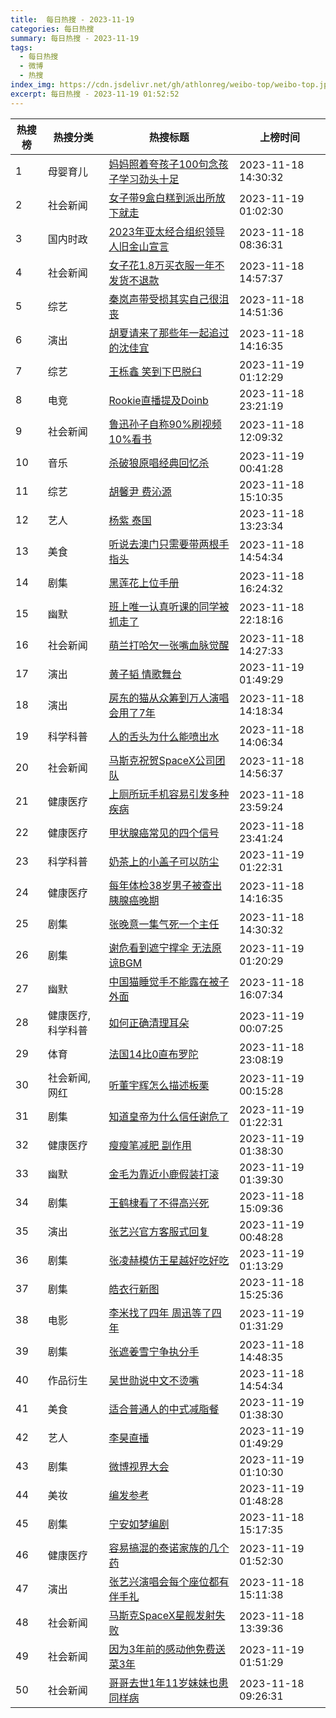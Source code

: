 ```yaml
---
title:  每日热搜 - 2023-11-19
categories: 每日热搜
summary: 每日热搜 - 2023-11-19
tags:
  - 每日热搜
  - 微博
  - 热搜
index_img: https://cdn.jsdelivr.net/gh/athlonreg/weibo-top/weibo-top.jpeg
excerpt: 每日热搜 - 2023-11-19 01:52:52
---
```


| 热搜榜 | 热搜分类 | 热搜标题 | 上榜时间 |
| --- | --- | --- | --- |
| 1 | 母婴育儿 | [妈妈照着夸孩子100句念孩子学习劲头十足](https://s.weibo.com/weibo%3Fq%3D%2523%E5%A6%88%E5%A6%88%E7%85%A7%E7%9D%80%E5%A4%B8%E5%AD%A9%E5%AD%90100%E5%8F%A5%E5%BF%B5%E5%AD%A9%E5%AD%90%E5%AD%A6%E4%B9%A0%E5%8A%B2%E5%A4%B4%E5%8D%81%E8%B6%B3%2523) | 2023-11-18 14:30:32 | 
| 2 | 社会新闻 | [女子带9盒白糕到派出所放下就走](https://s.weibo.com/weibo%3Fq%3D%2523%E5%A5%B3%E5%AD%90%E5%B8%A69%E7%9B%92%E7%99%BD%E7%B3%95%E5%88%B0%E6%B4%BE%E5%87%BA%E6%89%80%E6%94%BE%E4%B8%8B%E5%B0%B1%E8%B5%B0%2523) | 2023-11-19 01:02:30 | 
| 3 | 国内时政 | [2023年亚太经合组织领导人旧金山宣言](https://s.weibo.com/weibo%3Fq%3D%25232023%E5%B9%B4%E4%BA%9A%E5%A4%AA%E7%BB%8F%E5%90%88%E7%BB%84%E7%BB%87%E9%A2%86%E5%AF%BC%E4%BA%BA%E6%97%A7%E9%87%91%E5%B1%B1%E5%AE%A3%E8%A8%80%2523) | 2023-11-18 08:36:31 | 
| 4 | 社会新闻 | [女子花1.8万买衣服一年不发货不退款](https://s.weibo.com/weibo%3Fq%3D%2523%E5%A5%B3%E5%AD%90%E8%8A%B11.8%E4%B8%87%E4%B9%B0%E8%A1%A3%E6%9C%8D%E4%B8%80%E5%B9%B4%E4%B8%8D%E5%8F%91%E8%B4%A7%E4%B8%8D%E9%80%80%E6%AC%BE%2523) | 2023-11-18 14:57:37 | 
| 5 | 综艺 | [秦岚声带受损其实自己很沮丧](https://s.weibo.com/weibo%3Fq%3D%2523%E7%A7%A6%E5%B2%9A%E5%A3%B0%E5%B8%A6%E5%8F%97%E6%8D%9F%E5%85%B6%E5%AE%9E%E8%87%AA%E5%B7%B1%E5%BE%88%E6%B2%AE%E4%B8%A7%2523) | 2023-11-18 14:51:36 | 
| 6 | 演出 | [胡夏请来了那些年一起追过的沈佳宜](https://s.weibo.com/weibo%3Fq%3D%2523%E8%83%A1%E5%A4%8F%E8%AF%B7%E6%9D%A5%E4%BA%86%E9%82%A3%E4%BA%9B%E5%B9%B4%E4%B8%80%E8%B5%B7%E8%BF%BD%E8%BF%87%E7%9A%84%E6%B2%88%E4%BD%B3%E5%AE%9C%2523) | 2023-11-18 14:16:35 | 
| 7 | 综艺 | [王栎鑫 笑到下巴脱臼](https://s.weibo.com/weibo%3Fq%3D%2523%E7%8E%8B%E6%A0%8E%E9%91%AB%20%E7%AC%91%E5%88%B0%E4%B8%8B%E5%B7%B4%E8%84%B1%E8%87%BC%2523) | 2023-11-19 01:12:29 | 
| 8 | 电竞 | [Rookie直播提及Doinb](https://s.weibo.com/weibo%3Fq%3D%2523Rookie%E7%9B%B4%E6%92%AD%E6%8F%90%E5%8F%8ADoinb%2523) | 2023-11-18 23:21:19 | 
| 9 | 社会新闻 | [鲁迅孙子自称90%刷视频10%看书](https://s.weibo.com/weibo%3Fq%3D%2523%E9%B2%81%E8%BF%85%E5%AD%99%E5%AD%90%E8%87%AA%E7%A7%B090%25%E5%88%B7%E8%A7%86%E9%A2%9110%25%E7%9C%8B%E4%B9%A6%2523) | 2023-11-18 12:09:32 | 
| 10 | 音乐 | [杀破狼原唱经典回忆杀](https://s.weibo.com/weibo%3Fq%3D%2523%E6%9D%80%E7%A0%B4%E7%8B%BC%E5%8E%9F%E5%94%B1%E7%BB%8F%E5%85%B8%E5%9B%9E%E5%BF%86%E6%9D%80%2523) | 2023-11-19 00:41:28 | 
| 11 | 综艺 | [胡馨尹 费沁源](https://s.weibo.com/weibo%3Fq%3D%2523%E8%83%A1%E9%A6%A8%E5%B0%B9%20%E8%B4%B9%E6%B2%81%E6%BA%90%2523) | 2023-11-18 15:10:35 | 
| 12 | 艺人 | [杨紫 泰国](https://s.weibo.com/weibo%3Fq%3D%2523%E6%9D%A8%E7%B4%AB%20%E6%B3%B0%E5%9B%BD%2523) | 2023-11-18 13:23:34 | 
| 13 | 美食 | [听说去澳门只需要带两根手指头](https://s.weibo.com/weibo%3Fq%3D%2523%E5%90%AC%E8%AF%B4%E5%8E%BB%E6%BE%B3%E9%97%A8%E5%8F%AA%E9%9C%80%E8%A6%81%E5%B8%A6%E4%B8%A4%E6%A0%B9%E6%89%8B%E6%8C%87%E5%A4%B4%2523) | 2023-11-18 14:54:34 | 
| 14 | 剧集 | [黑莲花上位手册](https://s.weibo.com/weibo%3Fq%3D%2523%E9%BB%91%E8%8E%B2%E8%8A%B1%E4%B8%8A%E4%BD%8D%E6%89%8B%E5%86%8C%2523) | 2023-11-18 16:24:32 | 
| 15 | 幽默 | [班上唯一认真听课的同学被抓走了](https://s.weibo.com/weibo%3Fq%3D%2523%E7%8F%AD%E4%B8%8A%E5%94%AF%E4%B8%80%E8%AE%A4%E7%9C%9F%E5%90%AC%E8%AF%BE%E7%9A%84%E5%90%8C%E5%AD%A6%E8%A2%AB%E6%8A%93%E8%B5%B0%E4%BA%86%2523) | 2023-11-18 22:18:16 | 
| 16 | 社会新闻 | [萌兰打哈欠一张嘴血脉觉醒](https://s.weibo.com/weibo%3Fq%3D%2523%E8%90%8C%E5%85%B0%E6%89%93%E5%93%88%E6%AC%A0%E4%B8%80%E5%BC%A0%E5%98%B4%E8%A1%80%E8%84%89%E8%A7%89%E9%86%92%2523) | 2023-11-18 14:27:33 | 
| 17 | 演出 | [黄子韬 情歌舞台](https://s.weibo.com/weibo%3Fq%3D%2523%E9%BB%84%E5%AD%90%E9%9F%AC%20%E6%83%85%E6%AD%8C%E8%88%9E%E5%8F%B0%2523) | 2023-11-19 01:49:29 | 
| 18 | 演出 | [房东的猫从众筹到万人演唱会用了7年](https://s.weibo.com/weibo%3Fq%3D%2523%E6%88%BF%E4%B8%9C%E7%9A%84%E7%8C%AB%E4%BB%8E%E4%BC%97%E7%AD%B9%E5%88%B0%E4%B8%87%E4%BA%BA%E6%BC%94%E5%94%B1%E4%BC%9A%E7%94%A8%E4%BA%867%E5%B9%B4%2523) | 2023-11-18 14:18:34 | 
| 19 | 科学科普 | [人的舌头为什么能喷出水](https://s.weibo.com/weibo%3Fq%3D%2523%E4%BA%BA%E7%9A%84%E8%88%8C%E5%A4%B4%E4%B8%BA%E4%BB%80%E4%B9%88%E8%83%BD%E5%96%B7%E5%87%BA%E6%B0%B4%2523) | 2023-11-18 14:06:34 | 
| 20 | 社会新闻 | [马斯克祝贺SpaceX公司团队](https://s.weibo.com/weibo%3Fq%3D%2523%E9%A9%AC%E6%96%AF%E5%85%8B%E7%A5%9D%E8%B4%BASpaceX%E5%85%AC%E5%8F%B8%E5%9B%A2%E9%98%9F%2523) | 2023-11-18 14:56:37 | 
| 21 | 健康医疗 | [上厕所玩手机容易引发多种疾病](https://s.weibo.com/weibo%3Fq%3D%2523%E4%B8%8A%E5%8E%95%E6%89%80%E7%8E%A9%E6%89%8B%E6%9C%BA%E5%AE%B9%E6%98%93%E5%BC%95%E5%8F%91%E5%A4%9A%E7%A7%8D%E7%96%BE%E7%97%85%2523) | 2023-11-18 23:59:24 | 
| 22 | 健康医疗 | [甲状腺癌常见的四个信号](https://s.weibo.com/weibo%3Fq%3D%2523%E7%94%B2%E7%8A%B6%E8%85%BA%E7%99%8C%E5%B8%B8%E8%A7%81%E7%9A%84%E5%9B%9B%E4%B8%AA%E4%BF%A1%E5%8F%B7%2523) | 2023-11-18 23:41:24 | 
| 23 | 科学科普 | [奶茶上的小盖子可以防尘](https://s.weibo.com/weibo%3Fq%3D%2523%E5%A5%B6%E8%8C%B6%E4%B8%8A%E7%9A%84%E5%B0%8F%E7%9B%96%E5%AD%90%E5%8F%AF%E4%BB%A5%E9%98%B2%E5%B0%98%2523) | 2023-11-19 01:22:31 | 
| 24 | 健康医疗 | [每年体检38岁男子被查出胰腺癌晚期](https://s.weibo.com/weibo%3Fq%3D%2523%E6%AF%8F%E5%B9%B4%E4%BD%93%E6%A3%8038%E5%B2%81%E7%94%B7%E5%AD%90%E8%A2%AB%E6%9F%A5%E5%87%BA%E8%83%B0%E8%85%BA%E7%99%8C%E6%99%9A%E6%9C%9F%2523) | 2023-11-18 14:16:35 | 
| 25 | 剧集 | [张晚意一集气死一个主任](https://s.weibo.com/weibo%3Fq%3D%2523%E5%BC%A0%E6%99%9A%E6%84%8F%E4%B8%80%E9%9B%86%E6%B0%94%E6%AD%BB%E4%B8%80%E4%B8%AA%E4%B8%BB%E4%BB%BB%2523) | 2023-11-18 14:30:32 | 
| 26 | 剧集 | [谢危看到遮宁撑伞 无法原谅BGM](https://s.weibo.com/weibo%3Fq%3D%2523%E8%B0%A2%E5%8D%B1%E7%9C%8B%E5%88%B0%E9%81%AE%E5%AE%81%E6%92%91%E4%BC%9E%20%E6%97%A0%E6%B3%95%E5%8E%9F%E8%B0%85BGM%2523) | 2023-11-19 01:20:29 | 
| 27 | 幽默 | [中国猫睡觉手不能露在被子外面](https://s.weibo.com/weibo%3Fq%3D%2523%E4%B8%AD%E5%9B%BD%E7%8C%AB%E7%9D%A1%E8%A7%89%E6%89%8B%E4%B8%8D%E8%83%BD%E9%9C%B2%E5%9C%A8%E8%A2%AB%E5%AD%90%E5%A4%96%E9%9D%A2%2523) | 2023-11-18 16:07:34 | 
| 28 | 健康医疗,科学科普 | [如何正确清理耳朵](https://s.weibo.com/weibo%3Fq%3D%2523%E5%A6%82%E4%BD%95%E6%AD%A3%E7%A1%AE%E6%B8%85%E7%90%86%E8%80%B3%E6%9C%B5%2523) | 2023-11-19 00:07:25 | 
| 29 | 体育 | [法国14比0直布罗陀](https://s.weibo.com/weibo%3Fq%3D%2523%E6%B3%95%E5%9B%BD14%E6%AF%940%E7%9B%B4%E5%B8%83%E7%BD%97%E9%99%80%2523) | 2023-11-18 23:08:19 | 
| 30 | 社会新闻,网红 | [听董宇辉怎么描述板栗](https://s.weibo.com/weibo%3Fq%3D%2523%E5%90%AC%E8%91%A3%E5%AE%87%E8%BE%89%E6%80%8E%E4%B9%88%E6%8F%8F%E8%BF%B0%E6%9D%BF%E6%A0%97%2523) | 2023-11-19 00:15:28 | 
| 31 | 剧集 | [知道皇帝为什么信任谢危了](https://s.weibo.com/weibo%3Fq%3D%2523%E7%9F%A5%E9%81%93%E7%9A%87%E5%B8%9D%E4%B8%BA%E4%BB%80%E4%B9%88%E4%BF%A1%E4%BB%BB%E8%B0%A2%E5%8D%B1%E4%BA%86%2523) | 2023-11-19 01:22:31 | 
| 32 | 健康医疗 | [瘦瘦笔减肥 副作用](https://s.weibo.com/weibo%3Fq%3D%2523%E7%98%A6%E7%98%A6%E7%AC%94%E5%87%8F%E8%82%A5%20%E5%89%AF%E4%BD%9C%E7%94%A8%2523) | 2023-11-19 01:38:30 | 
| 33 | 幽默 | [金毛为靠近小鹿假装打滚](https://s.weibo.com/weibo%3Fq%3D%2523%E9%87%91%E6%AF%9B%E4%B8%BA%E9%9D%A0%E8%BF%91%E5%B0%8F%E9%B9%BF%E5%81%87%E8%A3%85%E6%89%93%E6%BB%9A%2523) | 2023-11-19 01:39:30 | 
| 34 | 剧集 | [王鹤棣看了不得高兴死](https://s.weibo.com/weibo%3Fq%3D%2523%E7%8E%8B%E9%B9%A4%E6%A3%A3%E7%9C%8B%E4%BA%86%E4%B8%8D%E5%BE%97%E9%AB%98%E5%85%B4%E6%AD%BB%2523) | 2023-11-18 15:09:36 | 
| 35 | 演出 | [张艺兴官方客服式回复](https://s.weibo.com/weibo%3Fq%3D%2523%E5%BC%A0%E8%89%BA%E5%85%B4%E5%AE%98%E6%96%B9%E5%AE%A2%E6%9C%8D%E5%BC%8F%E5%9B%9E%E5%A4%8D%2523) | 2023-11-19 00:48:28 | 
| 36 | 剧集 | [张凌赫模仿王星越好吃好吃](https://s.weibo.com/weibo%3Fq%3D%2523%E5%BC%A0%E5%87%8C%E8%B5%AB%E6%A8%A1%E4%BB%BF%E7%8E%8B%E6%98%9F%E8%B6%8A%E5%A5%BD%E5%90%83%E5%A5%BD%E5%90%83%2523) | 2023-11-19 01:13:29 | 
| 37 | 剧集 | [皓衣行新图](https://s.weibo.com/weibo%3Fq%3D%2523%E7%9A%93%E8%A1%A3%E8%A1%8C%E6%96%B0%E5%9B%BE%2523) | 2023-11-18 15:25:36 | 
| 38 | 电影 | [李米找了四年 周迅等了四年](https://s.weibo.com/weibo%3Fq%3D%2523%E6%9D%8E%E7%B1%B3%E6%89%BE%E4%BA%86%E5%9B%9B%E5%B9%B4%20%E5%91%A8%E8%BF%85%E7%AD%89%E4%BA%86%E5%9B%9B%E5%B9%B4%2523) | 2023-11-19 01:31:29 | 
| 39 | 剧集 | [张遮姜雪宁争执分手](https://s.weibo.com/weibo%3Fq%3D%2523%E5%BC%A0%E9%81%AE%E5%A7%9C%E9%9B%AA%E5%AE%81%E4%BA%89%E6%89%A7%E5%88%86%E6%89%8B%2523) | 2023-11-18 14:48:35 | 
| 40 | 作品衍生 | [吴世勋说中文不烫嘴](https://s.weibo.com/weibo%3Fq%3D%2523%E5%90%B4%E4%B8%96%E5%8B%8B%E8%AF%B4%E4%B8%AD%E6%96%87%E4%B8%8D%E7%83%AB%E5%98%B4%2523) | 2023-11-18 14:54:34 | 
| 41 | 美食 | [适合普通人的中式减脂餐](https://s.weibo.com/weibo%3Fq%3D%2523%E9%80%82%E5%90%88%E6%99%AE%E9%80%9A%E4%BA%BA%E7%9A%84%E4%B8%AD%E5%BC%8F%E5%87%8F%E8%84%82%E9%A4%90%2523) | 2023-11-19 01:38:30 | 
| 42 | 艺人 | [李昊直播](https://s.weibo.com/weibo%3Fq%3D%2523%E6%9D%8E%E6%98%8A%E7%9B%B4%E6%92%AD%2523) | 2023-11-19 01:49:29 | 
| 43 | 剧集 | [微博视界大会](https://s.weibo.com/weibo%3Fq%3D%2523%E5%BE%AE%E5%8D%9A%E8%A7%86%E7%95%8C%E5%A4%A7%E4%BC%9A%2523) | 2023-11-19 01:10:30 | 
| 44 | 美妆 | [编发参考](https://s.weibo.com/weibo%3Fq%3D%2523%E7%BC%96%E5%8F%91%E5%8F%82%E8%80%83%2523) | 2023-11-19 01:48:28 | 
| 45 | 剧集 | [宁安如梦编剧](https://s.weibo.com/weibo%3Fq%3D%2523%E5%AE%81%E5%AE%89%E5%A6%82%E6%A2%A6%E7%BC%96%E5%89%A7%2523) | 2023-11-18 15:17:35 | 
| 46 | 健康医疗 | [容易搞混的泰诺家族的几个药](https://s.weibo.com/weibo%3Fq%3D%2523%E5%AE%B9%E6%98%93%E6%90%9E%E6%B7%B7%E7%9A%84%E6%B3%B0%E8%AF%BA%E5%AE%B6%E6%97%8F%E7%9A%84%E5%87%A0%E4%B8%AA%E8%8D%AF%2523) | 2023-11-19 01:52:30 | 
| 47 | 演出 | [张艺兴演唱会每个座位都有伴手礼](https://s.weibo.com/weibo%3Fq%3D%2523%E5%BC%A0%E8%89%BA%E5%85%B4%E6%BC%94%E5%94%B1%E4%BC%9A%E6%AF%8F%E4%B8%AA%E5%BA%A7%E4%BD%8D%E9%83%BD%E6%9C%89%E4%BC%B4%E6%89%8B%E7%A4%BC%2523) | 2023-11-18 15:11:38 | 
| 48 | 社会新闻 | [马斯克SpaceX星舰发射失败](https://s.weibo.com/weibo%3Fq%3D%2523%E9%A9%AC%E6%96%AF%E5%85%8BSpaceX%E6%98%9F%E8%88%B0%E5%8F%91%E5%B0%84%E5%A4%B1%E8%B4%A5%2523) | 2023-11-18 13:39:36 | 
| 49 | 社会新闻 | [因为3年前的感动他免费送菜3年](https://s.weibo.com/weibo%3Fq%3D%2523%E5%9B%A0%E4%B8%BA3%E5%B9%B4%E5%89%8D%E7%9A%84%E6%84%9F%E5%8A%A8%E4%BB%96%E5%85%8D%E8%B4%B9%E9%80%81%E8%8F%9C3%E5%B9%B4%2523) | 2023-11-19 01:51:29 | 
| 50 | 社会新闻 | [哥哥去世1年11岁妹妹也患同样病](https://s.weibo.com/weibo%3Fq%3D%2523%E5%93%A5%E5%93%A5%E5%8E%BB%E4%B8%961%E5%B9%B411%E5%B2%81%E5%A6%B9%E5%A6%B9%E4%B9%9F%E6%82%A3%E5%90%8C%E6%A0%B7%E7%97%85%2523) | 2023-11-18 09:26:31 | 
